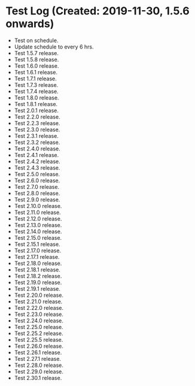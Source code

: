 # Test Log (Created: 2019-11-30, 1.5.6 onwards)
- Test on schedule.
- Update schedule to every 6 hrs.
- Test 1.5.7 release.
- Test 1.5.8 release.
- Test 1.6.0 release.
- Test 1.6.1 release.
- Test 1.7.1 release.
- Test 1.7.3 release.
- Test 1.7.4 release.
- Test 1.8.0 release.
- Test 1.8.1 release.
- Test 2.0.1 release.
- Test 2.2.0 release.
- Test 2.2.3 release.
- Test 2.3.0 release.
- Test 2.3.1 release.
- Test 2.3.2 release.
- Test 2.4.0 release.
- Test 2.4.1 release.
- Test 2.4.2 release.
- Test 2.4.3 release.
- Test 2.5.0 release.
- Test 2.6.0 release.
- Test 2.7.0 release.
- Test 2.8.0 release.
- Test 2.9.0 release.
- Test 2.10.0 release.
- Test 2.11.0 release.
- Test 2.12.0 release.
- Test 2.13.0 release.
- Test 2.14.0 release.
- Test 2.15.0 release.
- Test 2.15.1 release.
- Test 2.17.0 release.
- Test 2.17.1 release.
- Test 2.18.0 release.
- Test 2.18.1 release.
- Test 2.18.2 release.
- Test 2.19.0 release.
- Test 2.19.1 release.
- Test 2.20.0 release.
- Test 2.21.0 release.
- Test 2.22.0 release.
- Test 2.23.0 release.
- Test 2.24.0 release.
- Test 2.25.0 release.
- Test 2.25.2 release.
- Test 2.25.5 release.
- Test 2.26.0 release.
- Test 2.26.1 release.
- Test 2.27.1 release.
- Test 2.28.0 release.
- Test 2.29.0 release.
- Test 2.30.1 release.
